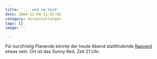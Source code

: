 ```yaml
---
title: '... und im Yard'
date: 2004-12-09 11:42:01
category: Veranstaltungen
tags: []
image: ''

---
```


Für kurzfristig Planende könnte der heute Abend stattfindende [Rapyard](http://kriegste.de/rapyard/) etwas sein. Ort ist das Sunny Red, Zeit 21 Uhr.
